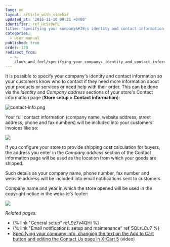 ```yaml
---
lang: en
layout: article_with_sidebar
updated_at: '2016-11-10 00:21 +0400'
identifier: ref_HcSs9eFL
title: 'Specifying your company&#39;s identity and contact information'
categories:
  - User manual
published: true
order: 120
redirect_from:
  - >-
    /look_and_feel/specifying_your_companys_identity_and_contact_information.html
---
```

It is possible to specify your company's identity and contact information so your customers know who to contact if they need more information about your products or services or need help with their order. This can be done via the _Identity_ and _Company address_ sections of your store's Contact information page (**Store setup > Contact information**):

![contact-info.png]({{site.baseurl}}/attachments/ref_HcSs9eFL/contact-info.png)

Your full contact information (company name, website address, street address, phone and fax numbers) will be included into your customers' invoices like so:  

![]({{site.baseurl}}/attachments/6389857/7602604.png)

If you configure your store to provide shipping cost calculation for buyers, the address you enter in the _Company address_ section of the Contact information page will be used as the location from which your goods are shipped.

Such details as your company name, phone number, fax number and website address will be included into email notifications sent to customers.

Company name and year in which the store opened will be used in the copyright notice in the website's footer:

![]({{site.baseurl}}/attachments/6389857/7602605.png)

_Related pages:_
   
   * {% link "General setup" ref_9z7v4QHi %}
   * {% link "Email notifications: setup and maintenance" ref_5QLrLCu7 %}
   * [Specifying your company info, changing the text on the Add to Cart button and editing the Contact Us page in X-Cart 5](http://devs.x-cart.com/en/webinars_and_video_tutorials/specifying_your_company_info__changing_the_text_on_the_add_to_cart_button_and_editing_the_contact_us_page_in_x-cart_5.html) (video)
